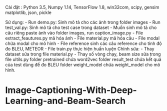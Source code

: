 Cài đặt :
    Python 3.5,
    Numpy 1.14, 
    TensorFlow 1.8, 
    win32com, 
    scipy, 
    gensim 
    matplotlib, 
    json, 
    pickle

Sử dụng:
    - Run demo.py: Sinh mô tả cho các ảnh trong folder images
	- Run test_val.py: Sinh mô tả cho test case trong dataset
    - Muốn sinh mô tả cho câu riêng paste ảnh vào folder images, run caption_image.py
	- File extract_feautures.py mã hóa ảnh
	- File material.py mã hóa câu
	- File modal chứa modal cho mô hình
	- File reference sinh các câu reference cho tính độ đo BLEU, METEOR
	- File train.py thực hiện huấn luyện
Chỉnh sửa:
	- Thay dataset sửa trong file material.py
	- Thay số vòng chạy, beam size sửa trong file ultils.py
folder pretrained chứa word2vec
folder result_test chứa kết quả của test dùng để đo BLEU
folder weight_model chứa weight_model cho mô hình.
# Image-Captioning-With-Deep-Learning-and-Beam-Search

